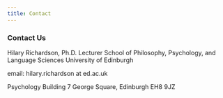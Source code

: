 ```yaml
---
title: Contact
---
```



### Contact Us

Hilary Richardson, Ph.D.
Lecturer
School of Philosophy, Psychology, and Language Sciences
University of Edinburgh

email: hilary.richardson at ed.ac.uk

Psychology Building
7 George Square, Edinburgh
EH8 9JZ
